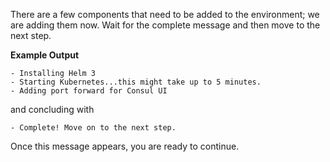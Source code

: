 There are a few components that need to be added to the environment; we are
adding them now. Wait for the complete message and then move to the
next step.

**Example Output**

```screenshot
- Installing Helm 3
- Starting Kubernetes...this might take up to 5 minutes.
- Adding port forward for Consul UI
```

and concluding with

```plaintext
- Complete! Move on to the next step.
```

Once this message appears, you are ready to continue.
